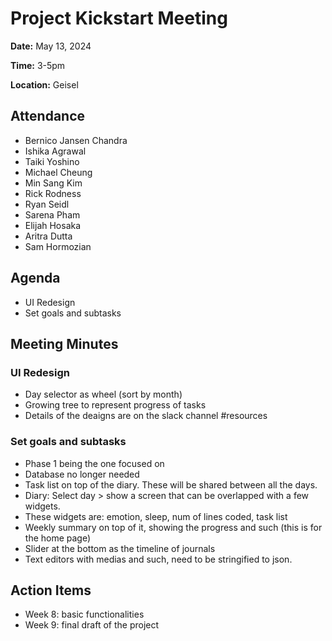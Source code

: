 # Project Kickstart Meeting
**Date:** May 13, 2024

**Time:** 3-5pm

**Location:** Geisel

## Attendance
- Bernico Jansen Chandra
- Ishika Agrawal
- Taiki Yoshino
- Michael Cheung
- Min Sang Kim
- Rick Rodness
- Ryan Seidl
- Sarena Pham
- Elijah Hosaka
- Aritra Dutta
- Sam Hormozian

## Agenda
+ UI Redesign
+ Set goals and subtasks

## Meeting Minutes
### UI Redesign
- Day selector as wheel (sort by month)
- Growing tree to represent progress of tasks
- Details of the deaigns are on the slack channel #resources

### Set goals and subtasks
- Phase 1 being the one focused on
- Database no longer needed
- Task list on top of the diary. These will be shared between all the days.
- Diary: Select day > show a screen that can be overlapped with a few widgets.
- These widgets are: emotion, sleep, num of lines coded, task list
- Weekly summary on top of it, showing the progress and such (this is for the home page)
- Slider at the bottom as the timeline of journals
- Text editors with medias and such, need to be stringified to json.

## Action Items
- Week 8: basic functionalities
- Week 9: final draft of the project
